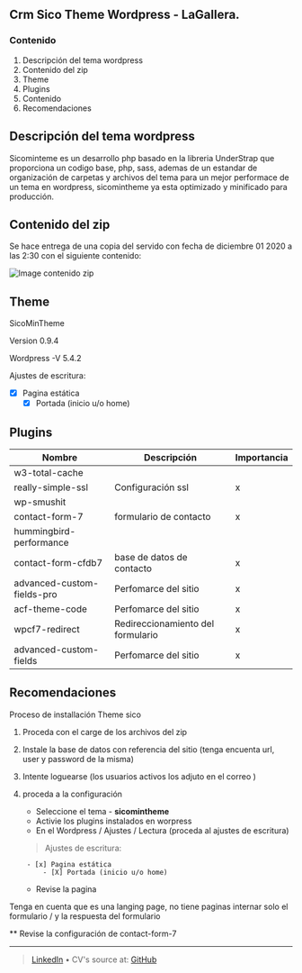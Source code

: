 ## Crm Sico Theme Wordpress - LaGallera.

### Contenido
1. Descripción del tema wordpress
1. Contenido del zip
1. Theme
1. Plugins
1. Contenido
1. Recomendaciones

Descripción del tema wordpress
----------------
Sicominteme es un desarrollo php basado en la libreria UnderStrap que proporciona un codigo base, php, sass, ademas de un estandar de organización de carpetas y archivos del tema para un mejor performace de un tema en wordpress, sicomintheme ya esta optimizado y minificado para producción.

Contenido del zip
---------

Se hace entrega de una copia del servido con fecha de diciembre 01 2020 a las 2:30 con el siguiente contenido:

![Image contenido zip](https://samsdial.github.io/docTheme/zip-crm-sico.png)


Theme
---------
SicoMinTheme

Version 0.9.4

Wordpress -V 5.4.2

Ajustes de escritura:

- [x] Pagina estática
	- [X] Portada (inicio u/o home) 

Plugins
---------

Nombre | Descripción | Importancia
------------ | ------------- | -------------
w3-total-cache | | 
really-simple-ssl |  Configuración ssl | x
wp-smushit | | 
contact-form-7 | formulario de contacto | x
hummingbird-performance | | 
contact-form-cfdb7 | base de datos de contacto | x
advanced-custom-fields-pro | Perfomarce del sitio | x
acf-theme-code | Perfomarce del sitio | x
wpcf7-redirect | Redireccionamiento del formulario | x
advanced-custom-fields | Perfomarce del sitio | x




Recomendaciones
----------
Proceso de installación Theme sico

1. Proceda con el carge de los archivos del zip
1. Instale la base de datos con referencia del sitio (tenga encuenta url, user y password de la misma)
1. Intente loguearse (los usuarios activos los adjuto en el correo )
1. proceda a la configuración
	- Seleccione el tema - __sicomintheme__
	- Activie los plugins instalados en worpress
	- En el Wordpress / Ajustes / Lectura (proceda al ajustes de escritura)

	>	Ajustes de escritura:

		- [x] Pagina estática
			- [X] Portada (inicio u/o home) 
	- Revise la pagina
	
Tenga en cuenta que es una langing page, no tiene paginas internar solo el formulario / y la respuesta del formulario

** Revise la configuración de contact-form-7



------
> [LinkedIn](https://www.linkedin.com/in/samsdg/) • CV's source at: [GitHub](https://github.com/samsdial)<br />
